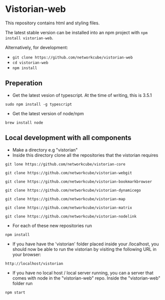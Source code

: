 # Vistorian-web

This repository contains html and styling files. 

The latest stable version can be installed into an npm project with `npm install vistorian-web`.

Alternatively, for development:
* `git clone https://github.com/networkcube/vistorian-web`
* `cd vistorian-web`
* `npm install`


## Preperation 
* Get the latest vesion of typescript. At the time of writing, this is 3.5.1

`sudo npm install -g typescript`

* Get the latest version of node/npm

`brew install node`

## Local development with all components
* Make a directory e.g "vistorian"
* Inside this directory clone all the repositories that the vistorian requires

`git lone https://github.com/networkcube/vistorian-core`

`git clone https://github.com/networkcube/vistorian-webgit`

`git clone https://github.com/networkcube/vistorian-bookmarkbrowser`

`git clone https://github.com/networkcube/vistorian-dynamicego`

`git clone https://github.com/networkcube/vistorian-map`

`git clone https://github.com/networkcube/vistorian-matrix`

`git clone https://github.com/networkcube/vistorian-nodelink`

* For each of these new repositories run 

`npm install`

* If you have have the 'vistorian' folder placed inside your /localhost, you should now be able to run the vistorian by visiting the following URL in your browser: 

`http://localhost/vistorian`

* If you have no local host / local server running, you can a server that comes with node in the "vistorian-web" repo. Inside the "vistorian-web" folder run 

`npm start`
